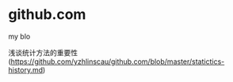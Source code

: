 # github.com
my blo

浅谈统计方法的重要性(https://github.com/yzhlinscau/github.com/blob/master/statictics-history.md)
